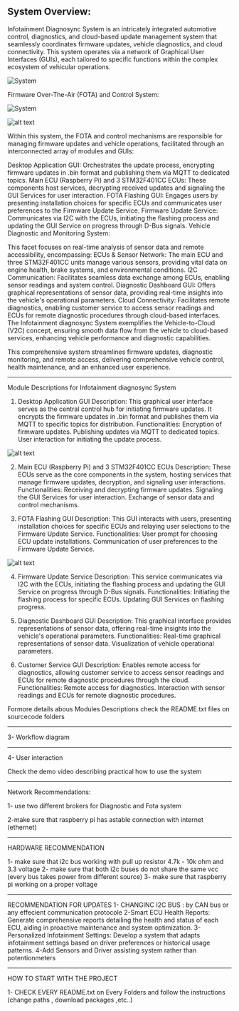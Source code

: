 ## System Overview:

Infotainment Diagnosync System is an intricately integrated automotive control, diagnostics, and cloud-based update management system that seamlessly coordinates firmware updates, vehicle diagnostics, and cloud connectivity. This system operates via a network of Graphical User Interfaces (GUIs), each tailored to specific functions within the complex ecosystem of vehicular operations.

![System](system.png)



Firmware Over-The-Air (FOTA) and Control System:

![System](STATEMACHINE.jpeg)

![alt text](image-1.png)


Within this system, the FOTA and control mechanisms are responsible for managing firmware updates and vehicle operations, facilitated through an interconnected array of modules and GUIs:

Desktop Application GUI: Orchestrates the update process, encrypting firmware updates in .bin format and publishing them via MQTT to dedicated topics.
Main ECU (Raspberry Pi) and 3 STM32F401CC ECUs: These components host services, decrypting received updates and signaling the GUI Services for user interaction.
FOTA Flashing GUI: Engages users by presenting installation choices for specific ECUs and communicates user preferences to the Firmware Update Service.
Firmware Update Service: Communicates via I2C with the ECUs, initiating the flashing process and updating the GUI Service on progress through D-Bus signals.
Vehicle Diagnostic and Monitoring System:

This facet focuses on real-time analysis of sensor data and remote accessibility, encompassing:
ECUs & Sensor Network: The main ECU and three STM32F401CC units manage various sensors, providing vital data on engine health, brake systems, and environmental conditions.
I2C Communication: Facilitates seamless data exchange among ECUs, enabling sensor readings and system control.
Diagnostic Dashboard GUI: Offers graphical representations of sensor data, providing real-time insights into the vehicle's operational parameters.
Cloud Connectivity: Facilitates remote diagnostics, enabling customer service to access sensor readings and ECUs for remote diagnostic procedures through cloud-based interfaces.
The Infotainment diagnosync System exemplifies the Vehicle-to-Cloud (V2C) concept, ensuring smooth data flow from the vehicle to cloud-based services, enhancing vehicle performance and diagnostic capabilities.

This comprehensive system streamlines firmware updates, diagnostic monitoring, and remote access, delivering comprehensive vehicle control, health maintenance, and an enhanced user experience.

*************************************************************************************************************************************
Module Descriptions for Infotainment diagnosync System

1. Desktop Application GUI
Description: This graphical user interface serves as the central control hub for initiating firmware updates. It encrypts the firmware updates in .bin format and publishes them via MQTT to specific topics for distribution.
Functionalities:
Encryption of firmware updates.
Publishing updates via MQTT to dedicated topics.
User interaction for initiating the update process.

![alt text](PHOTO2.jpeg)

2. Main ECU (Raspberry Pi) and 3 STM32F401CC ECUs
Description: These ECUs serve as the core components in the system, hosting services that manage firmware updates, decryption, and signaling user interactions.
Functionalities:
Receiving and decrypting firmware updates.
Signaling the GUI Services for user interaction.
Exchange of sensor data and control mechanisms.


3. FOTA Flashing GUI
Description: This GUI interacts with users, presenting installation choices for specific ECUs and relaying user selections to the Firmware Update Service.
Functionalities:
User prompt for choosing ECU update installations.
Communication of user preferences to the Firmware Update Service.

![alt text](PHOTO3.jpeg)

4. Firmware Update Service
Description: This service communicates via I2C with the ECUs, initiating the flashing process and updating the GUI Service on progress through D-Bus signals.
Functionalities:
Initiating the flashing process for specific ECUs.
Updating GUI Services on flashing progress.


5. Diagnostic Dashboard GUI
Description: This graphical interface provides representations of sensor data, offering real-time insights into the vehicle's operational parameters.
Functionalities:
Real-time graphical representations of sensor data.
Visualization of vehicle operational parameters.

6. Customer Service GUI
Description: Enables remote access for diagnostics, allowing customer service to access sensor readings and ECUs for remote diagnostic procedures through the cloud.
Functionalities:
Remote access for diagnostics.
Interaction with sensor readings and ECUs for remote diagnostic procedures.

Formore details abous Modules Descriptions check the README.txt files on sourcecode folders

*************************************************************************************************************************************
3- Workflow diagram

*************************************************************************************************************************************
4- User interaction

Check the demo video describing practical how to use the system

*************************************************************************************************************************************

Network Recommendations:

1- use two different brokers for Diagnostic and Fota system

2-make sure that raspberry pi has astable connection with internet (ethernet)


*************************************************************************************************************************************
HARDWARE RECOMMENDATION

1- make sure that i2c bus working with pull up resistor 4.7k - 10k ohm and 3.3 voltage
2- make sure that both i2c buses do not share the same vcc (every bus takes power from different source)
3- make sure that raspberry pi working on a proper voltage 

*************************************************************************************************************************************

RECOMMENDATION FOR UPDATES
1- CHANGINC I2C BUS : by CAN bus or any effecient communication protocole
2-Smart ECU Health Reports: Generate comprehensive reports detailing the health and status of each ECU, aiding in proactive maintenance and system optimization.
3-Personalized Infotainment Settings: Develop a system that adapts infotainment settings based on driver preferences or historical usage patterns.
4-Add Sensors and Driver assisting system rather than potentionmeters

*************************************************************************************************************************************
HOW TO START WITH THE PROJECT 

1- CHECK EVERY README.txt on Every Folders and follow the instructions (change paths , download packages ,etc..)



